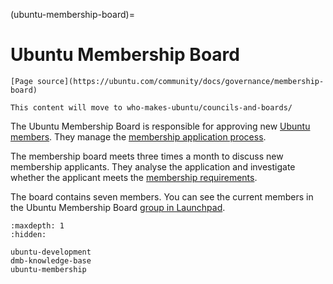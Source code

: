 (ubuntu-membership-board)=
# Ubuntu Membership Board

```{note}
[Page source](https://ubuntu.com/community/docs/governance/membership-board)
```

```{note}
This content will move to who-makes-ubuntu/councils-and-boards/
```

The Ubuntu Membership Board is responsible for approving new
[Ubuntu members](https://ubuntu.com/community/membership). They manage the
[membership application process](https://ubuntu.com/community/membership/application).

The membership board meets three times a month to discuss new membership
applicants. They analyse the application and investigate whether the applicant
meets the [membership requirements](https://ubuntu.com/community/membership/requirements).

The board contains seven members. You can see the current members in the
Ubuntu Membership Board [group in Launchpad](https://launchpad.net/~ubuntu-membership-board).


```{toctree}
:maxdepth: 1
:hidden:

ubuntu-development
dmb-knowledge-base
ubuntu-membership
```
